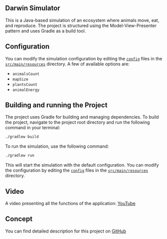 ## Darwin Simulator

This is a Java-based simulation of an ecosystem where animals move, eat, and reproduce. The project is structured using the Model-View-Presenter pattern and uses Gradle as a build tool.

## Configuration

You can modify the simulation configuration by editing the [`config`](command:_github.copilot.openSymbolInFile?%5B%22src%2Fmain%2Fjava%2Fagh%2Fics%2Foop%2Fsimulation%2FSimulation.java%22%2C%22config%22%5D "src/main/java/agh/ics/oop/simulation/Simulation.java") files in the [`src/main/resources`](command:_github.copilot.openRelativePath?%5B%22src%2Fmain%2Fresources%22%5D "src/main/resources") directory. A few of available options are:

- `animalsCount`
- `mapSize`
- `plantsCount`
- `animalEnergy`

## Building and running the Project

The project uses Gradle for building and managing dependencies. To build the project, navigate to the project root directory and run the following command in your terminal:

```sh
./gradlew build
```

To run the simulation, use the following command:

```sh
./gradlew run
```

This will start the simulation with the default configuration. You can modify the configuration by editing the [`config`](command:_github.copilot.openSymbolInFile?%5B%22src%2Fmain%2Fjava%2Fagh%2Fics%2Foop%2Fsimulation%2FSimulation.java%22%2C%22config%22%5D "src/main/java/agh/ics/oop/simulation/Simulation.java") files in the [`src/main/resources`](command:_github.copilot.openRelativePath?%5B%22src%2Fmain%2Fresources%22%5D "src/main/resources") directory.

## Video

A video presenting all the functions of the application: [YouTube](https://youtu.be/ad2iWNOSuzI)

## Concept

You can find detailed description for this project on [GitHub](https://github.com/Soamid/obiektowe-lab/tree/master/proj)
